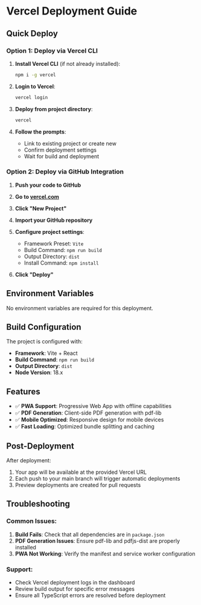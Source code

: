 # Vercel Deployment Guide

## Quick Deploy

### Option 1: Deploy via Vercel CLI

1. **Install Vercel CLI** (if not already installed):
   ```bash
   npm i -g vercel
   ```

2. **Login to Vercel**:
   ```bash
   vercel login
   ```

3. **Deploy from project directory**:
   ```bash
   vercel
   ```

4. **Follow the prompts**:
   - Link to existing project or create new
   - Confirm deployment settings
   - Wait for build and deployment

### Option 2: Deploy via GitHub Integration

1. **Push your code to GitHub**

2. **Go to [vercel.com](https://vercel.com)**

3. **Click "New Project"**

4. **Import your GitHub repository**

5. **Configure project settings**:
   - Framework Preset: `Vite`
   - Build Command: `npm run build`
   - Output Directory: `dist`
   - Install Command: `npm install`

6. **Click "Deploy"**

## Environment Variables

No environment variables are required for this deployment.

## Build Configuration

The project is configured with:
- **Framework**: Vite + React
- **Build Command**: `npm run build`
- **Output Directory**: `dist`
- **Node Version**: 18.x

## Features

- ✅ **PWA Support**: Progressive Web App with offline capabilities
- ✅ **PDF Generation**: Client-side PDF generation with pdf-lib
- ✅ **Mobile Optimized**: Responsive design for mobile devices
- ✅ **Fast Loading**: Optimized bundle splitting and caching

## Post-Deployment

After deployment:
1. Your app will be available at the provided Vercel URL
2. Each push to your main branch will trigger automatic deployments
3. Preview deployments are created for pull requests

## Troubleshooting

### Common Issues:

1. **Build Fails**: Check that all dependencies are in `package.json`
2. **PDF Generation Issues**: Ensure pdf-lib and pdfjs-dist are properly installed
3. **PWA Not Working**: Verify the manifest and service worker configuration

### Support:
- Check Vercel deployment logs in the dashboard
- Review build output for specific error messages
- Ensure all TypeScript errors are resolved before deployment
